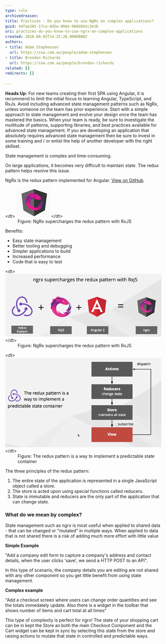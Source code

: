 ```yaml
---
type: rule
archivedreason: 
title: Practices - Do you know to use NgRx on complex applications?
guid: 4dfae201-17ca-4d5e-90de-90dd492c3e1b
uri: practices-do-you-know-to-use-ngrx-on-complex-applications
created: 2016-08-02T14:25:26.0000000Z
authors:
- title: Adam Stephensen
  url: https://ssw.com.au/people/adam-stephensen
- title: Brendan Richards
  url: https://ssw.com.au/people/brendan-richards
related: []
redirects: []

---
```


**Heads Up:** For new teams creating their first SPA using Angular, it is recommend to limit the initial focus to learning Angular, TypeScript, and RxJs. Avoid including advanced state management patterns such as NgRx, unless someone on the team has prior experience. Start with a simple approach to state management and evolve your design once the team has mastered the basics. When your team is ready, be sure to investigate the multitude of patterns, supporting libraries, and best practices available for advanced state management. If you are developing an application that absolutely requires advanced state management then be sure to invest in some training and / or enlist the help of another developer with the right skillset.

State management is complex and time-consuming.

On large applications, it becomes very difficult to maintain state. The redux pattern helps resolve this issue.


NgRx is the redux pattern implemented for Angular.        [View on GitHub](https://github.com/ngrx).


<!--endintro-->
<dl class="image">&lt;dt&gt; <img src="ngrx.png" alt="ngrx.png" data-pin-nopin="true"> &lt;/dt&gt;<dd>Figure: NgRx supercharges the redux pattern with RxJS <br></dd><dd></dd></dl>
Benefits:

* Easy state management
* Better tooling and debugging
* Simpler applications to build
* Increased performance
* Code that is easy to test

<dl class="image">&lt;dt&gt; <img src="img1.png" alt="img1.png"> &lt;/dt&gt;<dd>Figure: NgRx supercharges the redux pattern with RxJS <br></dd></dl><dl class="image">&lt;dt&gt;<img src="img2.png" alt="img2.png">&lt;/dt&gt;<dd>Figure: The redux pattern is a way to implement a predictable state container</dd></dl>
The three principles of the redux pattern:

1. The entire state of the application is represented in a single JavaScript object called a store.
2. The store is acted upon using special functions called reducers.
3. State is immutable and reducers are the only part of the application that can change state.


### What do we mean by complex?


State management such as ngrx is most useful when applied to shared data  - that can be changed or "mutated" in multiple ways. When applied to data that is not shared there is a risk of adding much more effort with little value

**Simple Example**

"Add a company edit form to capture a company's address and contact details, when the user clicks 'save', we send a HTTP POST to an API". 

In this type of scenario, the company details you are editing are not shared with any other component so you get little benefit from using state management.

**Complex example**

"Add a checkout screen where users can change order quantities and see the totals immedately update. Also there is a widget in the toolbar that shows number of items and cart total at all times"

This type of complexity is perfect for ngrx! The state of your shopping cart can be in kept the Store an both the main Checkout Component and the Cart widget can be kept in sync by selecting this state from the store and raising actions to mutate that state in controlled and predictable ways.
